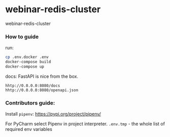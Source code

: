 # webinar-redis-cluster

webinar-redis-cluster

### How to guide
run:
```bash
cp .env.docker .env
docker-compose build
docker-compose up
```
docs:
FastAPI is nice from the box.
```
hhtp://0.0.0.0:8080/docs
hhtp://0.0.0.0:8080/openapi.json
```

### Contributors guide:
Install `pipenv`:
https://pypi.org/project/pipenv/

For PyCharm select Pipenv in project interpreter.
`.env.tmp` - the whole list of required env variables
